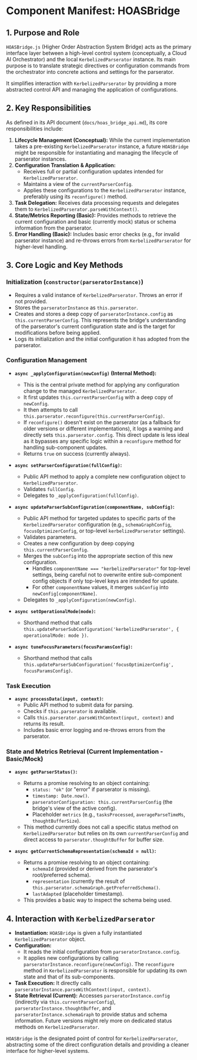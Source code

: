 # Component Manifest: HOASBridge

## 1. Purpose and Role

`HOASBridge.js` (Higher Order Abstraction System Bridge) acts as the primary interface layer between a high-level control system (conceptually, a Cloud AI Orchestrator) and the local `KerbelizedParserator` instance. Its main purpose is to translate strategic directives or configuration commands from the orchestrator into concrete actions and settings for the parserator.

It simplifies interaction with `KerbelizedParserator` by providing a more abstracted control API and managing the application of configurations.

## 2. Key Responsibilities

As defined in its API document (`docs/hoas_bridge_api.md`), its core responsibilities include:

1.  **Lifecycle Management (Conceptual):** While the current implementation takes a pre-existing `KerbelizedParserator` instance, a future `HOASBridge` might be responsible for instantiating and managing the lifecycle of parserator instances.
2.  **Configuration Translation & Application:**
    *   Receives full or partial configuration updates intended for `KerbelizedParserator`.
    *   Maintains a view of the `currentParserConfig`.
    *   Applies these configurations to the `KerbelizedParserator` instance, preferably using its `reconfigure()` method.
3.  **Task Delegation:** Receives data processing requests and delegates them to `KerbelizedParserator.parseWithContext()`.
4.  **State/Metrics Reporting (Basic):** Provides methods to retrieve the current configuration and basic (currently mock) status or schema information from the parserator.
5.  **Error Handling (Basic):** Includes basic error checks (e.g., for invalid parserator instance) and re-throws errors from `KerbelizedParserator` for higher-level handling.

## 3. Core Logic and Key Methods

### Initialization (`constructor(parseratorInstance)`)
*   Requires a valid instance of `KerbelizedParserator`. Throws an error if not provided.
*   Stores the `parseratorInstance` as `this.parserator`.
*   Creates and stores a deep copy of `parseratorInstance.config` as `this.currentParserConfig`. This represents the bridge's understanding of the parserator's current configuration state and is the target for modifications before being applied.
*   Logs its initialization and the initial configuration it has adopted from the parserator.

### Configuration Management

*   **`async _applyConfiguration(newConfig)` (Internal Method):**
    *   This is the central private method for applying any configuration change to the managed `KerbelizedParserator`.
    *   It first updates `this.currentParserConfig` with a deep copy of `newConfig`.
    *   It then attempts to call `this.parserator.reconfigure(this.currentParserConfig)`.
    *   If `reconfigure()` doesn't exist on the parserator (as a fallback for older versions or different implementations), it logs a warning and directly sets `this.parserator.config`. This direct update is less ideal as it bypasses any specific logic within a `reconfigure` method for handling sub-component updates.
    *   Returns `true` on success (currently always).

*   **`async setParserConfiguration(fullConfig)`:**
    *   Public API method to apply a complete new configuration object to `KerbelizedParserator`.
    *   Validates `fullConfig`.
    *   Delegates to `_applyConfiguration(fullConfig)`.

*   **`async updateParserSubConfiguration(componentName, subConfig)`:**
    *   Public API method for targeted updates to specific parts of the `KerbelizedParserator` configuration (e.g., `schemaGraphConfig`, `focusOptimizerConfig`, or top-level `kerbelizedParserator` settings).
    *   Validates parameters.
    *   Creates a new configuration by deep copying `this.currentParserConfig`.
    *   Merges the `subConfig` into the appropriate section of this new configuration.
        *   Handles `componentName === "kerbelizedParserator"` for top-level settings, being careful not to overwrite entire sub-component config objects if only top-level keys are intended for update.
        *   For other `componentName` values, it merges `subConfig` into `newConfig[componentName]`.
    *   Delegates to `_applyConfiguration(newConfig)`.

*   **`async setOperationalMode(mode)`:**
    *   Shorthand method that calls `this.updateParserSubConfiguration('kerbelizedParserator', { operationalMode: mode })`.

*   **`async tuneFocusParameters(focusParamsConfig)`:**
    *   Shorthand method that calls `this.updateParserSubConfiguration('focusOptimizerConfig', focusParamsConfig)`.

### Task Execution

*   **`async processData(input, context)`:**
    *   Public API method to submit data for parsing.
    *   Checks if `this.parserator` is available.
    *   Calls `this.parserator.parseWithContext(input, context)` and returns its result.
    *   Includes basic error logging and re-throws errors from the parserator.

### State and Metrics Retrieval (Current Implementation - Basic/Mock)

*   **`async getParserStatus()`:**
    *   Returns a promise resolving to an object containing:
        *   `status: "ok"` (or "error" if parserator is missing).
        *   `timestamp: Date.now()`.
        *   `parseratorConfiguration: this.currentParserConfig` (the bridge's view of the active config).
        *   Placeholder `metrics` (e.g., `tasksProcessed`, `averageParseTimeMs`, `thoughtBufferSize`).
    *   This method currently does not call a specific status method on `KerbelizedParserator` but relies on its own `currentParserConfig` and direct access to `parserator.thoughtBuffer` for buffer size.

*   **`async getCurrentSchemaRepresentation(schemaId = null)`:**
    *   Returns a promise resolving to an object containing:
        *   `schemaId` (provided or derived from the parserator's root/preferred schema).
        *   `representation` (currently the result of `this.parserator.schemaGraph.getPreferredSchema()`.
        *   `lastAdapted` (placeholder timestamp).
    *   This provides a basic way to inspect the schema being used.

## 4. Interaction with `KerbelizedParserator`

*   **Instantiation:** `HOASBridge` is given a fully instantiated `KerbelizedParserator` object.
*   **Configuration:**
    *   It reads the initial configuration from `parseratorInstance.config`.
    *   It applies new configurations by calling `parseratorInstance.reconfigure(newConfig)`. The `reconfigure` method in `KerbelizedParserator` is responsible for updating its own state and that of its sub-components.
*   **Task Execution:** It directly calls `parseratorInstance.parseWithContext(input, context)`.
*   **State Retrieval (Current):** Accesses `parseratorInstance.config` (indirectly via `this.currentParserConfig`), `parseratorInstance.thoughtBuffer`, and `parseratorInstance.schemaGraph` to provide status and schema information. Future versions might rely more on dedicated status methods on `KerbelizedParserator`.

`HOASBridge` is the designated point of control for `KerbelizedParserator`, abstracting some of the direct configuration details and providing a cleaner interface for higher-level systems.
